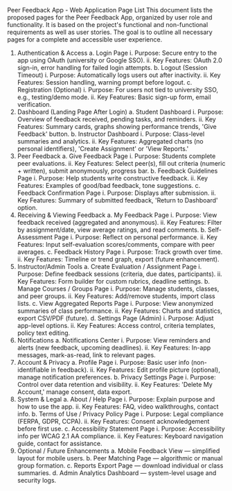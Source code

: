 Peer Feedback App - Web Application Page List
This document lists the proposed pages for the Peer Feedback App, organized by user role and functionality. It is based on the project's functional and non-functional requirements as well as user stories. The goal is to outline all necessary pages for a complete and accessible user experience.
1.	Authentication & Access
a.	Login Page
i.	Purpose: Secure entry to the app using OAuth (university or Google SSO).
ii.	Key Features: OAuth 2.0 sign-in, error handling for failed login attempts.
b.	Logout (Session Timeout)
i.	Purpose: Automatically logs users out after inactivity.
ii.	Key Features: Session handling, warning prompt before logout.
c.	Registration (Optional)
i.	Purpose: For users not tied to university SSO, e.g., testing/demo mode.
ii.	Key Features: Basic sign-up form, email verification.
2.	Dashboard (Landing Page After Login)
a.	Student Dashboard
i.	Purpose: Overview of feedback received, pending tasks, and reminders.
ii.	Key Features: Summary cards, graphs showing performance trends, 'Give Feedback' button.
b.	Instructor Dashboard
i.	Purpose: Class-level summaries and analytics.
ii.	Key Features: Aggregated charts (no personal identifiers), 'Create Assignment' or 'View Reports.'
3.	Peer Feedback
a.	Give Feedback Page
i.	Purpose: Students complete peer evaluations.
ii.	Key Features: Select peer(s), fill out criteria (numeric + written), submit anonymously, progress bar.
b.	Feedback Guidelines Page
i.	Purpose: Help students write constructive feedback.
ii.	Key Features: Examples of good/bad feedback, tone suggestions.
c.	Feedback Confirmation Page
i.	Purpose: Displays after submission.
ii.	Key Features: Summary of submitted feedback, 'Return to Dashboard' option.
4.	Receiving & Viewing Feedback
a.	My Feedback Page
i.	Purpose: View feedback received (aggregated and anonymous).
ii.	Key Features: Filter by assignment/date, view average ratings, and read comments.
b.	Self-Assessment Page
i.	Purpose: Reflect on personal performance.
ii.	Key Features: Input self-evaluation scores/comments, compare with peer averages.
c.	Feedback History Page
i.	Purpose: Track growth over time.
ii.	Key Features: Timeline or trend graph, export (future enhancement).
5.	Instructor/Admin Tools
a.	Create Evaluation / Assignment Page
i.	Purpose: Define feedback sessions (criteria, due dates, participants).
ii.	Key Features: Form builder for custom rubrics, deadline settings.
b.	Manage Courses / Groups Page
i.	Purpose: Manage students, classes, and peer groups.
ii.	Key Features: Add/remove students, import class lists.
c.	View Aggregated Reports Page
i.	Purpose: View anonymized summaries of class performance.
ii.	Key Features: Charts and statistics, export CSV/PDF (future).
d.	Settings Page (Admin)
i.	Purpose: Adjust app-level options.
ii.	Key Features: Access control, criteria templates, policy text editing.
6.	Notifications
a.	Notifications Center
i.	Purpose: View reminders and alerts (new feedback, upcoming deadlines).
ii.	Key Features: In-app messages, mark-as-read, link to relevant pages.
7.	Account & Privacy
a.	Profile Page
i.	Purpose: Basic user info (non-identifiable in feedback).
ii.	Key Features: Edit profile picture (optional), manage notification preferences.
b.	Privacy Settings Page
i.	Purpose: Control over data retention and visibility.
ii.	Key Features: 'Delete My Account,' manage consent, data export.
8.	System & Legal
a.	About / Help Page
i.	Purpose: Explain purpose and how to use the app.
ii.	Key Features: FAQ, video walkthroughs, contact info.
b.	Terms of Use / Privacy Policy Page
i.	Purpose: Legal compliance (FERPA, GDPR, CCPA).
ii.	Key Features: Consent acknowledgement before first use.
c.	Accessibility Statement Page
i.	Purpose: Accessibility info per WCAG 2.1 AA compliance.
ii.	Key Features: Keyboard navigation guide, contact for assistance.
9.	Optional / Future Enhancements
a.	Mobile Feedback View — simplified layout for mobile users.
b.	Peer Matching Page — algorithmic or manual group formation.
c.	Reports Export Page — download individual or class summaries.
d.	Admin Analytics Dashboard — system-level usage and security logs.

